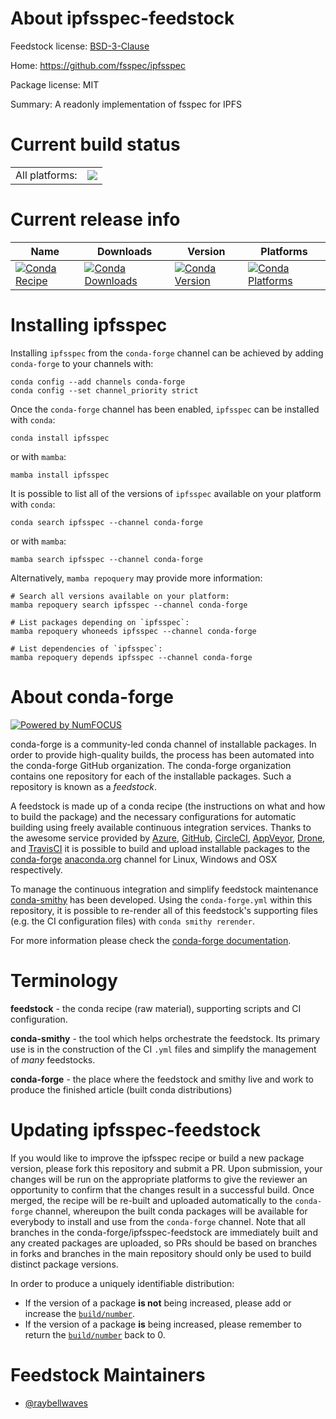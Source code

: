 About ipfsspec-feedstock
========================

Feedstock license: [BSD-3-Clause](https://github.com/conda-forge/ipfsspec-feedstock/blob/main/LICENSE.txt)

Home: https://github.com/fsspec/ipfsspec

Package license: MIT

Summary: A readonly implementation of fsspec for IPFS

Current build status
====================


<table><tr><td>All platforms:</td>
    <td>
      <a href="https://dev.azure.com/conda-forge/feedstock-builds/_build/latest?definitionId=22036&branchName=main">
        <img src="https://dev.azure.com/conda-forge/feedstock-builds/_apis/build/status/ipfsspec-feedstock?branchName=main">
      </a>
    </td>
  </tr>
</table>

Current release info
====================

| Name | Downloads | Version | Platforms |
| --- | --- | --- | --- |
| [![Conda Recipe](https://img.shields.io/badge/recipe-ipfsspec-green.svg)](https://anaconda.org/conda-forge/ipfsspec) | [![Conda Downloads](https://img.shields.io/conda/dn/conda-forge/ipfsspec.svg)](https://anaconda.org/conda-forge/ipfsspec) | [![Conda Version](https://img.shields.io/conda/vn/conda-forge/ipfsspec.svg)](https://anaconda.org/conda-forge/ipfsspec) | [![Conda Platforms](https://img.shields.io/conda/pn/conda-forge/ipfsspec.svg)](https://anaconda.org/conda-forge/ipfsspec) |

Installing ipfsspec
===================

Installing `ipfsspec` from the `conda-forge` channel can be achieved by adding `conda-forge` to your channels with:

```
conda config --add channels conda-forge
conda config --set channel_priority strict
```

Once the `conda-forge` channel has been enabled, `ipfsspec` can be installed with `conda`:

```
conda install ipfsspec
```

or with `mamba`:

```
mamba install ipfsspec
```

It is possible to list all of the versions of `ipfsspec` available on your platform with `conda`:

```
conda search ipfsspec --channel conda-forge
```

or with `mamba`:

```
mamba search ipfsspec --channel conda-forge
```

Alternatively, `mamba repoquery` may provide more information:

```
# Search all versions available on your platform:
mamba repoquery search ipfsspec --channel conda-forge

# List packages depending on `ipfsspec`:
mamba repoquery whoneeds ipfsspec --channel conda-forge

# List dependencies of `ipfsspec`:
mamba repoquery depends ipfsspec --channel conda-forge
```


About conda-forge
=================

[![Powered by
NumFOCUS](https://img.shields.io/badge/powered%20by-NumFOCUS-orange.svg?style=flat&colorA=E1523D&colorB=007D8A)](https://numfocus.org)

conda-forge is a community-led conda channel of installable packages.
In order to provide high-quality builds, the process has been automated into the
conda-forge GitHub organization. The conda-forge organization contains one repository
for each of the installable packages. Such a repository is known as a *feedstock*.

A feedstock is made up of a conda recipe (the instructions on what and how to build
the package) and the necessary configurations for automatic building using freely
available continuous integration services. Thanks to the awesome service provided by
[Azure](https://azure.microsoft.com/en-us/services/devops/), [GitHub](https://github.com/),
[CircleCI](https://circleci.com/), [AppVeyor](https://www.appveyor.com/),
[Drone](https://cloud.drone.io/welcome), and [TravisCI](https://travis-ci.com/)
it is possible to build and upload installable packages to the
[conda-forge](https://anaconda.org/conda-forge) [anaconda.org](https://anaconda.org/)
channel for Linux, Windows and OSX respectively.

To manage the continuous integration and simplify feedstock maintenance
[conda-smithy](https://github.com/conda-forge/conda-smithy) has been developed.
Using the ``conda-forge.yml`` within this repository, it is possible to re-render all of
this feedstock's supporting files (e.g. the CI configuration files) with ``conda smithy rerender``.

For more information please check the [conda-forge documentation](https://conda-forge.org/docs/).

Terminology
===========

**feedstock** - the conda recipe (raw material), supporting scripts and CI configuration.

**conda-smithy** - the tool which helps orchestrate the feedstock.
                   Its primary use is in the construction of the CI ``.yml`` files
                   and simplify the management of *many* feedstocks.

**conda-forge** - the place where the feedstock and smithy live and work to
                  produce the finished article (built conda distributions)


Updating ipfsspec-feedstock
===========================

If you would like to improve the ipfsspec recipe or build a new
package version, please fork this repository and submit a PR. Upon submission,
your changes will be run on the appropriate platforms to give the reviewer an
opportunity to confirm that the changes result in a successful build. Once
merged, the recipe will be re-built and uploaded automatically to the
`conda-forge` channel, whereupon the built conda packages will be available for
everybody to install and use from the `conda-forge` channel.
Note that all branches in the conda-forge/ipfsspec-feedstock are
immediately built and any created packages are uploaded, so PRs should be based
on branches in forks and branches in the main repository should only be used to
build distinct package versions.

In order to produce a uniquely identifiable distribution:
 * If the version of a package **is not** being increased, please add or increase
   the [``build/number``](https://docs.conda.io/projects/conda-build/en/latest/resources/define-metadata.html#build-number-and-string).
 * If the version of a package **is** being increased, please remember to return
   the [``build/number``](https://docs.conda.io/projects/conda-build/en/latest/resources/define-metadata.html#build-number-and-string)
   back to 0.

Feedstock Maintainers
=====================

* [@raybellwaves](https://github.com/raybellwaves/)

